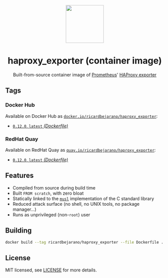 <p align="center"><img src="https://emojipedia-us.s3.dualstack.us-west-1.amazonaws.com/thumbs/320/apple/198/fire-extinguisher_1f9ef.png" width="120px"></p>
<h1 align="center">haproxy_exporter (container image)</h1>
<p align="center">Built-from-source container image of <a href="https://prometheus.io/">Prometheus</a>' <a href="https://github.com/prometheus/haproxy_exporter">HAProxy exporter</a></p>


## Tags

### Docker Hub

Available on Docker Hub as [`docker.io/ricardbejarano/haproxy_exporter`](https://hub.docker.com/r/ricardbejarano/haproxy_exporter):

- [`0.12.0`, `latest` *(Dockerfile)*](Dockerfile)

### RedHat Quay

Available on RedHat Quay as [`quay.io/ricardbejarano/haproxy_exporter`](https://quay.io/repository/ricardbejarano/haproxy_exporter):

- [`0.12.0`, `latest` *(Dockerfile)*](Dockerfile)


## Features

* Compiled from source during build time
* Built `FROM scratch`, with zero bloat
* Statically linked to the [`musl`](https://musl.libc.org/) implementation of the C standard library
* Reduced attack surface (no shell, no UNIX tools, no package manager...)
* Runs as unprivileged (non-`root`) user


## Building

```bash
docker build --tag ricardbejarano/haproxy_exporter --file Dockerfile .
```


## License

MIT licensed, see [LICENSE](LICENSE) for more details.
